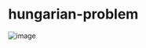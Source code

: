 # hungarian-problem

![image](https://user-images.githubusercontent.com/56130497/199315184-6179da8e-2a0d-4795-bbf0-e66067334960.png)

